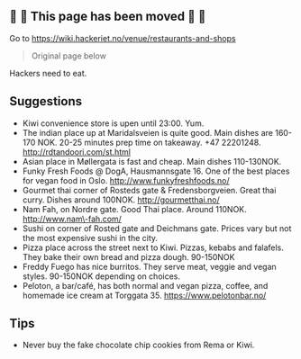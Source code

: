 ## 🚨 🚧 This page has been moved 🚧 🚨

Go to https://wiki.hackeriet.no/venue/restaurants-and-shops

> Original page below

Hackers need to eat.

## Suggestions
* Kiwi convenience store is upen until 23:00. Yum.
* The indian place up at Maridalsveien is quite good. Main dishes are 160\-170 NOK. 20\-25 minutes prep time on takeaway. +47 22201248. http://rdtandoori.com/st.html
* Asian place in Møllergata is fast and cheap. Main dishes 110\-130NOK.
* Funky Fresh Foods @ DogA, Hausmannsgate 16. One of the best places for vegan food in Oslo. http://www.funkyfreshfoods.no/
* Gourmet thai corner of Rosteds gate & Fredensborgveien. Great thai curry. Dishes around 100NOK. http://gourmetthai.no/
* Nam Fah, on Nordre gate. Good Thai place. Around 110NOK. http://www.nam\-fah.com/
* Sushi on corner of Rosted gate and Deichmans gate. Prices vary but not the most expensive sushi in the city.  
* Pizza place across the street next to Kiwi. Pizzas, kebabs and falafels. They bake their own bread and pizza dough. 90-150NOK
* Freddy Fuego has nice burritos. They serve meat, veggie and vegan styles. 90-150NOK depending on choices.
* Peloton, a bar/café, has both normal and vegan pizza, coffee, and homemade ice cream at Torggata 35. https://www.pelotonbar.no/

## Tips

- Never buy the fake chocolate chip cookies from Rema or Kiwi. 
